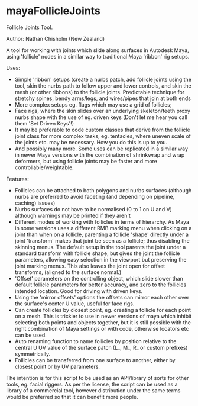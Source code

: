 # mayaFollicleJoints
Follicle Joints Tool.

Author: Nathan Chisholm (New Zealand)

A tool for working with joints which slide along surfaces in Autodesk Maya, using 'follicle' nodes in a similar way to traditional Maya 'ribbon' rig setups.

Uses:
  - Simple 'ribbon' setups (create a nurbs patch, add follicle joints using the tool, skin the nurbs path to follow upper and lower controls, and skin the mesh (or other ribbons) to the follicle joints. Predictable technique for stretchy spines, bendy arms/legs, and wires/pipes that join at both ends
  - More complex setups eg. flags which may use a grid of follicles;
  - Face rigs, where the skin slides over an underlying skeleton/teeth proxy nurbs shape with the use of eg. driven keys (Don't let me hear you call them 'Set Driven Keys'!)
  - It may be preferable to code custom classes that derive from the follicle joint class for more complex tasks, eg. tentacles, where uneven scale of the joints etc. may be necessary. How you do this is up to you.
  - And possibly many more. Some uses can be replicated in a similar way in newer Maya versions with the combination of shrinkwrap and wrap deformers, but using follicle joints may be faster and more controllable/weightable.
 
Features:
  - Follicles can be attached to both polygons and nurbs surfaces (although nurbs are preferred to avoid faceting (and depending on pipeline, caching) issues)
  - Nurbs surfaces do not have to be normalised (0 to 1 on U and V) although warnings may be printed if they aren't
  - Different modes of working with follicles in terms of hierarchy. As Maya in some versions uses a different RMB marking menu when clicking on a joint than when on a follicle, parenting a follicle 'shape' directly under a joint 'transform' makes that joint be seen as a follicle; thus disabling the skinning menus.
    The default setup in the tool parents the joint under a standard transform with follicle shape, but gives the joint the follicle parameters, allowing easy selection in the viewport but preserving the joint marking menus. This also leaves the joint open for offset transforms, (aligned to the surface normal.)
  - 'Offset' parameters on the controlling object, which slide slower than default follicle parameters for better accuracy, and zero to the follicles intended location. Good for driving with driven keys.
  - Using the 'mirror offsets' options the offsets can mirror each other over the surface's center U value, useful for face rigs.
  - Can create follicles by closest point, eg. creating a follicle for each point on a mesh. This is trickier to use in newer versions of maya which inhibit selecting both points and objects together, but it is still possible with the right combination of Maya settings or with code, otherwise locators etc can be used.
  - Auto renaming function to name follicles by position relative to the central U UV value of the surface patch (L_, M_, R_ or custom prefixes) symmetrically.
  - Follicles can be transferred from one surface to another, either by closest point or by UV parameters.
 
The intention is for this script to be used as an API/library of sorts for other tools, eg. facial riggers. As per the license, the script can be used as a library of a commercial tool, however distribution under the same terms would be preferred so that it can benefit more people.
